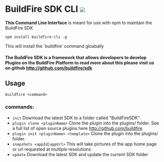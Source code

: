 # BuildFire SDK CLI ![](https://api.travis-ci.org/BuildFire/sdk-cli.svg)
**This Command Line Interface** is meant for use with npm to maintain the BuildFire SDK

`npm install buildfire-cli -g`

This will install the `buildfire' command gloabally

#### The BuildFire SDK is a framework that allows developers to develop Plugins on the BuildFire Platform to read more about this please visit us on github http://github.com/buildfire/sdk

## Usage
`buildfire <command>`

### commands:
* `init` Download the latest SDK to a folder called "BuildFireSDK".
* `plugin clone <pluginName>` Clone the plugin into the plugins/ folder. See a full list of open source plugins here http://github.com/buildfire
* `plugin init <pluginName> <template>` Clone the plugin into the plugins/ folder.
* `snapshots <appId|appUrl>` This will take pictures of the app home page or url requested at multiple resolutions
* `update` Download the latest SDK and update the current SDK folder
